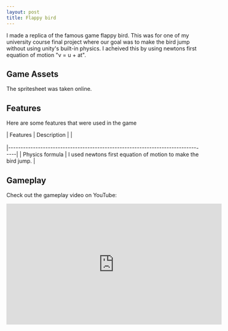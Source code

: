 ```yaml
---
layout: post
title: Flappy bird
---
```


I made a replica of the famous game flappy bird. This was for one of my university course final project where our goal was to make the bird jump without using unity's built-in physics. I acheived this by using newtons first equation of motion "v = u + at". 


## Game Assets

The spritesheet was taken online.


## Features

Here are some features that were used in the game

| Features        | Description                                              |
|<br/><br/>|---------------------------------------------------------------------------------|
| Physics formula | I used newtons first equation of motion to make the bird jump. |


## Gameplay

Check out the gameplay video on YouTube:

<iframe width="560" height="315" src="https://www.youtube.com/embed/5GtjvI94mSk" frameborder="0" allowfullscreen></iframe>